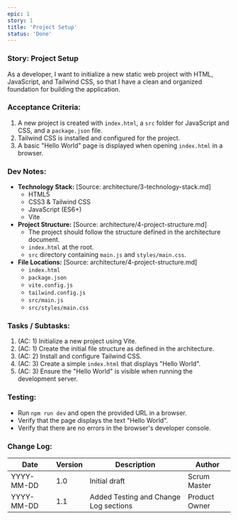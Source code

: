 ```yaml
---
epic: 1
story: 1
title: 'Project Setup'
status: 'Done'
---
```


### Story: Project Setup

As a developer, I want to initialize a new static web project with HTML, JavaScript, and Tailwind CSS, so that I have a clean and organized foundation for building the application.

### Acceptance Criteria:

1.  A new project is created with `index.html`, a `src` folder for JavaScript and CSS, and a `package.json` file.
2.  Tailwind CSS is installed and configured for the project.
3.  A basic "Hello World" page is displayed when opening `index.html` in a browser.

### Dev Notes:

*   **Technology Stack:** [Source: architecture/3-technology-stack.md]
    *   HTML5
    *   CSS3 & Tailwind CSS
    *   JavaScript (ES6+)
    *   Vite
*   **Project Structure:** [Source: architecture/4-project-structure.md]
    *   The project should follow the structure defined in the architecture document.
    *   `index.html` at the root.
    *   `src` directory containing `main.js` and `styles/main.css`.
*   **File Locations:** [Source: architecture/4-project-structure.md]
    *   `index.html`
    *   `package.json`
    *   `vite.config.js`
    *   `tailwind.config.js`
    *   `src/main.js`
    *   `src/styles/main.css`

### Tasks / Subtasks:

1.  (AC: 1) Initialize a new project using Vite.
2.  (AC: 1) Create the initial file structure as defined in the architecture.
3.  (AC: 2) Install and configure Tailwind CSS.
4.  (AC: 3) Create a simple `index.html` that displays "Hello World".
5.  (AC: 3) Ensure the "Hello World" is visible when running the development server.

### Testing:

*   Run `npm run dev` and open the provided URL in a browser.
*   Verify that the page displays the text "Hello World".
*   Verify that there are no errors in the browser's developer console.

### Change Log:

| Date | Version | Description | Author |
| --- | --- | --- | --- |
| YYYY-MM-DD | 1.0 | Initial draft | Scrum Master |
| YYYY-MM-DD | 1.1 | Added Testing and Change Log sections | Product Owner |